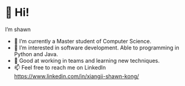 # 👋 Hi!
I’m shawn

- 🌱 I’m currently a Master student of Computer Science.
- 👀 I’m interested in software development. Able to programming in Python and Java.
- 💞️ Good at working in teams and learning new techniques.
- 📫 Feel free to reach me on LinkedIn https://www.linkedin.com/in/xiangji-shawn-kong/

<!---
shawn-jj/shawn-jj is a ✨ special ✨ repository because its `README.md` (this file) appears on your GitHub profile.
You can click the Preview link to take a look at your changes.
--->
